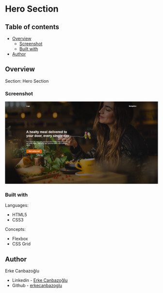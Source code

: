 # Hero Section

## Table of contents

- [Overview](#overview)
  - [Screenshot](#screenshot)
  - [Built with](#built-with)
- [Author](#author)

## Overview

Section:
Hero Section

### Screenshot

![Design preview](./design/desktop-preview.png)

### Built with

Languages:

- HTML5
- CSS3

Concepts:

- Flexbox
- CSS Grid

## Author

Erke Canbazoğlu

- Linkedin - [Erke Canbazoğlu](https://www.linkedin.com/in/erkecanbazoglu/)
- Github - [erkecanbazoglu](https://github.com/erkecanbazoglu)
